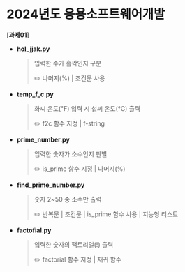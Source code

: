 # 2024년도 응용소프트웨어개발
[**과제01**]


- **hol_jjak.py**
  > 입력한 수가 홀짝인지 구분
  >
  > 
  > :pencil2: 나머지(%) | 조건문 사용
  
- **temp_f_c.py**
  > 화씨 온도(℉) 입력 시 섭씨 온도(℃) 출력
  >
  >
  > :pencil2: f2c 함수 지정 | f-string
  
- **prime_number.py**
  > 입력한 숫자가 소수인지 판별
  >
  > 
  > :pencil2: is_prime 함수 지정 | 나머지(%)

- **find_prime_number.py**
  > 숫자 2~50 중 소수만 출력
  >
  > 
  > :pencil2: 반복문 | 조건문 | is_prime 함수 사용 | 지능형 리스트
  
- **factofial.py**
  > 입력한 숫자의 팩토리얼(!) 출력
  > 
  >
  > :pencil2: factorial 함수 지정 | 재귀 함수
